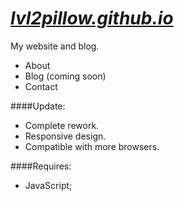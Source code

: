 [*lvl2pillow.github.io*](http://lvl2pillow.github.io "lvl2pillow")
====================

My website and blog.

- About
- Blog (coming soon)
- Contact

####Update:

- Complete rework.
- Responsive design.
- Compatible with more browsers.

####Requires:

- JavaScript;
